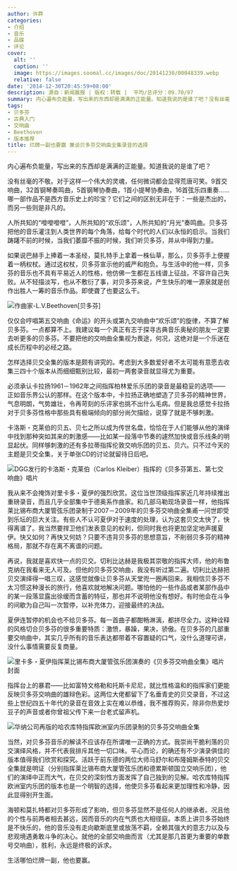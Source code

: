 ```yaml
---
author: 许莽
categories:
- 介绍
- 音乐
- 品碟
- 评论
cover:
  alt: ''
  caption: ''
  image: https://images.soomal.cc/images/doc/20141230/00048339.webp
  relative: false
date: '2014-12-30T20:45:59+08:00'
description: 源自：新闻晨报 | 版权：转载 |  平均/总评分：09.70/97
summary: 内心遍布负能量，写出来的东西却是满满的正能量。知道我说的是谁了吧？没有丝毫的不敬。对于这样一个伟大的灵魂，任何微词都会显得荒唐可笑。9首交响曲，32首钢琴奏鸣曲，5首钢琴协奏曲，1首小提琴协奏曲，16首弦乐四重奏……哪一部作品不是西方音乐史上的珍宝？它们之间的区别无非在于：一些是杰出的，而另一些则是非凡的。
tags:
- 贝多芬
- 古典入门
- 交响曲
- Beethoven
- 版本推荐
title: 烂牌一副也要赢 兼谈贝多芬交响曲全集录音的选择
---
```


内心遍布负能量，写出来的东西却是满满的正能量。知道我说的是谁了吧？

没有丝毫的不敬。对于这样一个伟大的灵魂，任何微词都会显得荒唐可笑。9首交响曲，32首钢琴奏鸣曲，5首钢琴协奏曲，1首小提琴协奏曲，16首弦乐四重奏……哪一部作品不是西方音乐史上的珍宝？它们之间的区别无非在于：一些是杰出的，而另一些则是非凡的。

人所共知的“噔噔噔噔”，人所共知的“欢乐颂”，人所共知的“月光”奏鸣曲。贝多芬把他的音乐灌注到人类世界的每个角落，给每个时代的人们以永恒的启示。当我们踌躇不前的时候，当我们萎靡不振的时候，我们听贝多芬，并从中得到力量。

如果说巴赫手上捧着一本圣经，莫扎特手上拿着一株仙草，那么，贝多芬手上便握着一柄权杖。通过这权杖，贝多芬宣示他的威严和抱负。与生活中的他一样，贝多芬的音乐也不具有平易近人的性格，他仿佛一生都在五线谱上征战，不容许自己失败。从不轻描淡写，也从不敷衍了事，对贝多芬来说，产生快乐的唯一源泉就是创作出胜人一筹的音乐作品。即使聋了也要这么干。

![作曲家-L.V.Beethoven[贝多芬]](https://images.soomal.cc/images/doc/20121015/00023485.webp)





仅仅会哼唱第五交响曲《命运》的开头或第九交响曲中“欢乐颂”的旋律，不算了解贝多芬。一点都算不上。我建议每一个真正有志于探寻古典音乐奥秘的朋友一定要去听更多的贝多芬。不要把他的交响曲全集视为畏途，何况，这绝对是一个乐迷在成长历程中的必经之路。

怎样选择贝交全集的版本是颇有讲究的。考虑到大多数爱好者不太可能有意愿去收集三四十个版本从而细细甄别比较，最初一两套录音就显得尤为重要。

必须承认卡拉扬1961－1962年之间指挥柏林爱乐乐团的录音是最稳妥的选项――正如音乐界公认的那样。在这个版本中，卡拉扬正确地塑造了贝多芬的精神世界，气息明朗，气势雄壮，令再苛刻的乐评家也挑不出什么毛病。但是我总感觉卡拉扬对于贝多芬性格中那些具有极端倾向的部分尚欠描绘，说穿了就是不够刺激。

卡洛斯・克莱伯的贝五、贝七之所以成为传世名盘，恰恰在于人们能够从他的演绎中找到那种突如其来的刺激感――比如某一段落中节奏的遽然加快或音乐线条的明显起伏。同样够刺激的还有多拉蒂指挥伦敦交响乐团的贝五、贝六。只不过今天的主题是贝交全集，关于单张CD的讨论就留待日后吧。

![DGG发行的卡洛斯・克莱伯（Carlos Kleiber）指挥的《贝多芬第五、第七交响曲》唱片](https://images.soomal.cc/images/doc/20120227/00017120.webp)





我从来不会掩饰对里卡多・夏伊的强烈欣赏。这位当世顶级指挥家近几年持续推出重磅录音，而且几乎全部集中于德奥系作曲家。和几部马勒现场录音一样，他指挥莱比锡布商大厦管弦乐团录制于2007－2009年的贝多芬交响曲全集甫一问世即受到乐坛的巨大关注。有些人不认可夏伊对于速度的处理，认为这套贝交太快了，快得离谱了。我当然要捍卫他们发表意见的权利，但同时我也将更加坚定地声援夏伊。快又如何？再快又何妨？只要不违背贝多芬的思想意旨，不削弱贝多芬的精神格局，那就不存在离不离谱的问题。

再说，我就是喜欢快一点的贝交。切利比达赫是我极其崇敬的指挥大师，他的布鲁克纳在我看来无人可及。但他的贝多芬交响曲，我没有听过第二遍。切利比达赫把贝交演绎得一唱三叹，这感觉就像让贝多芬从天堂兜一圈再回来。我相信贝多芬不太习惯这种漫长的旅行，他喜欢就地解决问题。哪怕他的一些作品或者某部作品中的某一段落显露出徐缓而含蓄的特征，那也并不说明他没有想好。有时他会在斗争的间歇为自己叫一次暂停，以补充体力，迎接最终的决战。

夏伊连暂停的机会也不给贝多芬。每一首曲子都酣畅淋漓，都拼尽全力。这种诠释的风格切合贝多芬的很多重要特质：激愤，暴躁，果决，骄傲。在贝多芬的几部重要交响曲中，其实几乎所有的音乐表达都带着不容置疑的口气，没什么道理可讲，没什么事情需要反复商量。

![里卡多・夏伊指挥莱比锡布商大厦管弦乐团演奏的《贝多芬交响曲全集》唱片封面](https://images.soomal.cc/images/doc/20140823/00045233.webp)





指挥台上的暴君――比如富特文格勒和托斯卡尼尼，就比性格温和的指挥家们更能反映贝多芬交响曲的雄辩色彩。这两位大佬都留下了名垂青史的贝交录音，不过这些上世纪四五十年代的录音在音效上实在难以恭维，我不推荐购买，除非你热爱炒豆子的声音或者你曾祖父传下来一台老式留声机。

![华纳公司再版的哈农库特指挥欧洲室内乐团录制的贝多芬交响曲全集](https://images.soomal.cc/images/doc/20141230/00048338_01.webp)





当然，对贝多芬音乐的解读不应该存在所谓唯一正确的方式。我崇尚干脆利落的贝交演绎风格，并不代表我排斥其他一切口味。平心而论，的确还有不少演录俱佳的版本值得我们欣赏和探究。活跃于前东德的两位大师马舒尔和布隆姆斯泰特的贝交全集就是明证（分别指挥莱比锡布商大厦管弦乐团和德累斯顿国立交响乐团），他们的演绎中正而大气，在贝交的深刻性方面发挥了自己独到的见解。哈农库特指挥欧洲室内乐团的版本也是一个明智的选择，他使贝多芬看起来更加理性和冷静，因此显得别开生面。

海顿和莫扎特都对贝多芬形成了影响，但贝多芬显然不是任何人的继承者。况且他的个性与前两者相去甚远，因而音乐的内在气质也大相径庭。本质上讲贝多芬始终是不快乐的，他的音乐没有走向歇斯底里或放荡不羁，全赖其强大的意志力以及与悲观境遇勇敢斗争的决心。就他的全部交响曲而言（尤其是那几首更为重要的单数号交响曲），胜利，永远是终极的诉求。

生活哪怕烂牌一副，他也要赢。